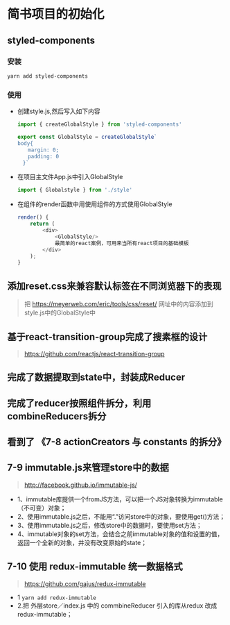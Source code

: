 # 简书项目的初始化

## styled-components

### 安装
```git
yarn add styled-components
```
### 使用

+ 创建style.js,然后写入如下内容
    ```javascript
    import { createGlobalStyle } from 'styled-components'
    
    export const GlobalStyle = createGlobalStyle`　
    body{
    　　margin: 0;
    　　padding: 0
    　}`
    ```
+ 在项目主文件App.js中引入GlobalStyle
    ```javascript
    import { Globalstyle } from './style'
    ```
+ 在组件的render函数中用使用组件的方式使用GlobalStyle
    ```javascript
    render() {
        return (
            <div>
                <GlobalStyle/>
                最简单的react案例，可用来当所有react项目的基础模板
            </div>
        );
    }
    ```
    
## 添加reset.css来兼容默认标签在不同浏览器下的表现
> 把 https://meyerweb.com/eric/tools/css/reset/ 网址中的内容添加到style.js中的GlobalStyle中

## 基于react-transition-group完成了搜素框的设计

> https://github.com/reactjs/react-transition-group

## 完成了数据提取到state中，封装成Reducer

## 完成了reducer按照组件拆分，利用combineReducers拆分

## 看到了 《7-8 actionCreators 与 constants 的拆分》 

## 7-9 immutable.js来管理store中的数据
> http://facebook.github.io/immutable-js/
+ 1、immutable库提供一个fromJS方法，可以把一个JS对象转换为immutable（不可变）对象；
+ 2、使用immutable.js之后，不能用“.”访问store中的对象，要使用get()方法；
+ 3、使用immutable.js之后，修改store中的数据时，要使用set方法；
+ 4、immutable对象的set方法，会结合之前immutable对象的值和设置的值，返回一个全新的对象，并没有改变原始的state；

## 7-10 使用 redux-immutable 统一数据格式
> https://github.com/gajus/redux-immutable
+ 1 `yarn add redux-immutable` 
+ 2.把 外层store／index.js 中的 commbineReducer 引入的库从redux 改成 redux-immutable；
